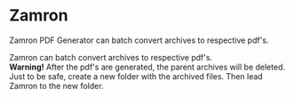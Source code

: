 # Zamron
Zamron PDF Generator can batch convert archives to respective pdf's.

Zamron can batch convert archives to respective pdf's.
<br> 
<b>Warning!</b> After the pdf's are generated, the parent archives will be deleted.
<br>
Just to be safe, create a new folder with the archived files. Then lead Zamron to the new folder.
